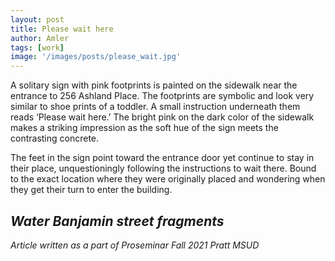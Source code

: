 ```yaml
---
layout: post
title: Please wait here
author: Amler
tags: [work]
image: '/images/posts/please_wait.jpg'
---
```


A solitary sign with pink footprints is painted on the sidewalk near the entrance to 256 Ashland Place. The footprints are symbolic and look very similar to shoe prints of a toddler. A small instruction underneath them reads ‘Please wait here.’ The bright pink on the dark color of the sidewalk makes a striking impression as the soft hue of the sign meets the contrasting concrete.

The feet in the sign point toward the entrance door yet continue to stay in their place, unquestioningly following the instructions to wait there. Bound to the exact location where they were originally placed and wondering when they get their turn to enter the building.

_Water Banjamin street fragments_
---
_Article written as a part of Proseminar Fall 2021 Pratt MSUD_
